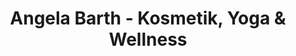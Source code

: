 ---
title: "Angela Barth - Kosmetik, Yoga & Wellness"
url: /harsefeld/angela-barth-kosmetik-yoga-und-wellness/
shop: Kosmetik
---
